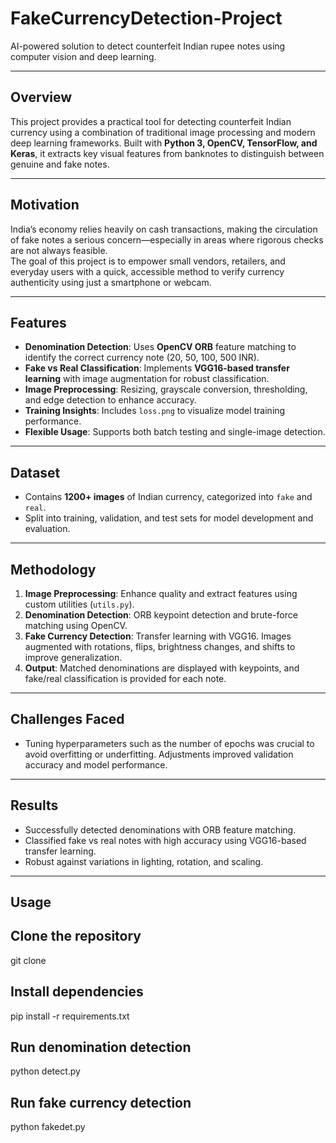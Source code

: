 # FakeCurrencyDetection-Project
AI-powered solution to detect counterfeit Indian rupee notes using computer vision and deep learning.

---

## Overview
This project provides a practical tool for detecting counterfeit Indian currency using a combination of traditional image processing and modern deep learning frameworks. Built with **Python 3, OpenCV, TensorFlow, and Keras**, it extracts key visual features from banknotes to distinguish between genuine and fake notes.

---

## Motivation
India’s economy relies heavily on cash transactions, making the circulation of fake notes a serious concern—especially in areas where rigorous checks are not always feasible.  
The goal of this project is to empower small vendors, retailers, and everyday users with a quick, accessible method to verify currency authenticity using just a smartphone or webcam.

---

## Features
- **Denomination Detection**: Uses **OpenCV ORB** feature matching to identify the correct currency note (20, 50, 100, 500 INR).  
- **Fake vs Real Classification**: Implements **VGG16-based transfer learning** with image augmentation for robust classification.  
- **Image Preprocessing**: Resizing, grayscale conversion, thresholding, and edge detection to enhance accuracy.  
- **Training Insights**: Includes `loss.png` to visualize model training performance.  
- **Flexible Usage**: Supports both batch testing and single-image detection.  

---

## Dataset
- Contains **1200+ images** of Indian currency, categorized into `fake` and `real`.  
- Split into training, validation, and test sets for model development and evaluation.  

---

## Methodology
1. **Image Preprocessing**: Enhance quality and extract features using custom utilities (`utils.py`).  
2. **Denomination Detection**: ORB keypoint detection and brute-force matching using OpenCV.  
3. **Fake Currency Detection**: Transfer learning with VGG16. Images augmented with rotations, flips, brightness changes, and shifts to improve generalization.  
4. **Output**: Matched denominations are displayed with keypoints, and fake/real classification is provided for each note.  

---

## Challenges Faced
- Tuning hyperparameters such as the number of epochs was crucial to avoid overfitting or underfitting. Adjustments improved validation accuracy and model performance.  

---

## Results
- Successfully detected denominations with ORB feature matching.  
- Classified fake vs real notes with high accuracy using VGG16-based transfer learning.  
- Robust against variations in lighting, rotation, and scaling.  

---

## Usage

## Clone the repository
git clone <your-repo-url>

## Install dependencies
pip install -r requirements.txt

## Run denomination detection
python detect.py

## Run fake currency detection
python fakedet.py
